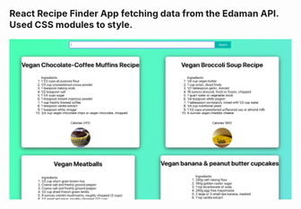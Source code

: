 ### React Recipe Finder App fetching data from the Edaman API. Used CSS modules to style.

 ![](public/react-recipe-img.png)
